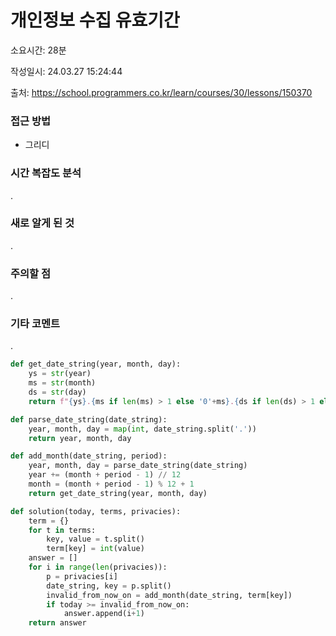 # 개인정보 수집 유효기간

소요시간: 28분

작성일시: 24.03.27 15:24:44

출처: https://school.programmers.co.kr/learn/courses/30/lessons/150370

### 접근 방법
- 그리디

### 시간 복잡도 분석
.

### 새로 알게 된 것
.

### 주의할 점
.

### 기타 코멘트
.

```python
def get_date_string(year, month, day):
    ys = str(year)
    ms = str(month)
    ds = str(day)
    return f"{ys}.{ms if len(ms) > 1 else '0'+ms}.{ds if len(ds) > 1 else '0'+ds}"

def parse_date_string(date_string):
    year, month, day = map(int, date_string.split('.'))
    return year, month, day

def add_month(date_string, period):
    year, month, day = parse_date_string(date_string)
    year += (month + period - 1) // 12
    month = (month + period - 1) % 12 + 1
    return get_date_string(year, month, day)

def solution(today, terms, privacies):
    term = {}
    for t in terms:
        key, value = t.split()
        term[key] = int(value)
    answer = []
    for i in range(len(privacies)):
        p = privacies[i]
        date_string, key = p.split()
        invalid_from_now_on = add_month(date_string, term[key])
        if today >= invalid_from_now_on:
            answer.append(i+1)
    return answer
```

